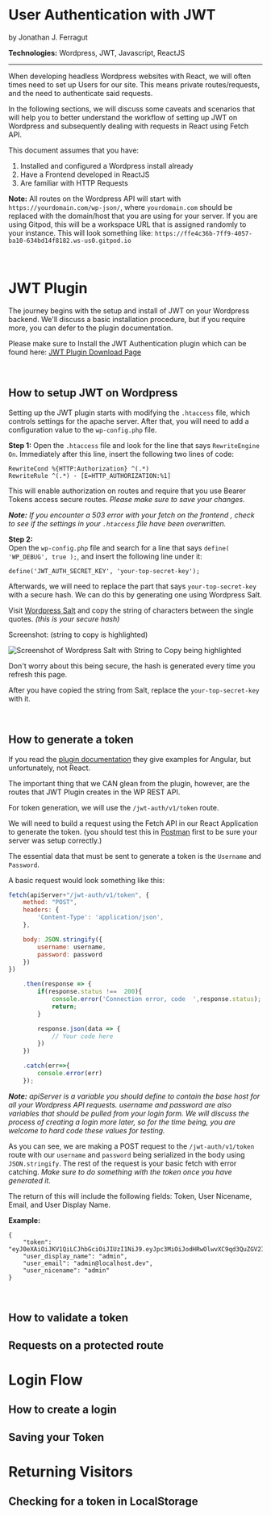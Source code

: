 # User Authentication with JWT
by Jonathan J. Ferragut

**Technologies:** Wordpress, JWT, Javascript, ReactJS
_____

When developing headless Wordpress websites with React, we will often times need to set up Users for our site. This means private routes/requests, and the need to authenticate said requests.

In the following sections, we will discuss some caveats and scenarios that will help you to better understand the workflow of setting up JWT on Wordpress and subsequently dealing with requests in React using Fetch API.

This document assumes that you have:
 1. Installed and configured a Wordpress install already
 2. Have a Frontend developed in ReactJS
 3. Are familiar with HTTP Requests

**Note:** All routes on the Wordpress API will start with `https://yourdomain.com/wp-json/`, where `yourdomain.com` should be replaced with the domain/host that you are using for your server. If you are using Gitpod, this will be a workspace URL that is assigned randomly to your instance. This will look something like:  `https://ffe4c36b-7ff9-4057-ba10-634bd14f8182.ws-us0.gitpod.io`

<br>

# JWT Plugin

The journey begins with the setup and install of JWT on your Wordpress backend. We'll discuss a basic installation procedure, but if you require more, you can defer to the plugin documentation.

Please make sure to Install the JWT Authentication plugin which can be found here: [JWT Plugin Download Page](https://wordpress.org/plugins/jwt-authentication-for-wp-rest-api/)

<br>

## How to setup JWT on Wordpress

Setting up the JWT plugin starts with modifying the `.htaccess` file, which controls settings for the apache server. After that, you will need to add a configuration value to the `wp-config.php` file.

**Step 1:** 
Open the `.htaccess` file and look for the line that says `RewriteEngine On`.  Immediately after this line, insert the following two lines of code:

```
RewriteCond %{HTTP:Authorization} ^(.*)
RewriteRule ^(.*) - [E=HTTP_AUTHORIZATION:%1]
```

This will enable authorization on routes and require that you use Bearer Tokens access secure routes. *Please make sure to save your changes.*

***Note:*** *If you encounter a 503 error with your fetch on the frontend , check to see if the settings in your `.htaccess` file have been overwritten.*

**Step 2:**  
Open the `wp-config.php` file and search for a line that says `define( 'WP_DEBUG', true );`, and insert the following line under it:
```
define('JWT_AUTH_SECRET_KEY', 'your-top-secret-key');
```
Afterwards, we will need to replace the part that says `your-top-secret-key` with a secure hash. We can do this by generating one using Wordpress Salt.

Visit [Wordpress Salt](https://api.wordpress.org/secret-key/1.1/salt/) and copy the string of characters between the single quotes. *(this is your secure hash)*

Screenshot: (string to copy is highlighted)

![Screenshot of Wordpress Salt with String to Copy being highlighted](https://lh3.googleusercontent.com/GjakZSjMbdEdqHykFAAQBlbTVBI1DDASppkFCcnF0f5MHwxO_g6-Lf5EXIaMgztls7Pntp6Izrs) 

Don't worry about this being secure, the hash is generated every time you refresh this page.

After you have copied the string from Salt, replace the `your-top-secret-key` with it.

<br>

## How to generate a token
If you read the [plugin documentation](https://wordpress.org/plugins/jwt-authentication-for-wp-rest-api/) they give examples for Angular, but unfortunately, not React.

The important thing that we CAN glean from the plugin, however, are the routes that JWT Plugin creates in the WP REST API.

For token generation, we will use the `/jwt-auth/v1/token` route.

We will need to build a request using the Fetch API in our React Application to generate the token. (you should test this in [Postman](https://www.getpostman.com/downloads/) first to be sure your server was setup correctly.)

The essential data that must be sent to generate a token is the `Username` and `Password`.

A basic request would look something like this:

```javascript
fetch(apiServer+"/jwt-auth/v1/token", { 
	method: "POST",
	headers: {
		'Content-Type': 'application/json', 
	},

	body: JSON.stringify({
		username: username,
		password: password
	})
})

	.then(response => {
		if(response.status !==  200){
			console.error('Connection error, code  ',response.status);
			return;
		}

		response.json(data => {
			// Your code here
		})
	})

	.catch(err=>{
		console.error(err)
	});
```

***Note:*** *apiServer is a variable you should define to contain the base host for all your Wordpress API requests. username and password are also variables that should be pulled from your login form. We will discuss the process of creating a login more later, so for the time being, you are welcome to hard code these values for testing.*

As you can see, we are making a POST request to the `/jwt-auth/v1/token` route with our `username` and `password` being serialized in the body using `JSON.stringify`. The rest of the request is your basic fetch with error catching. *Make sure to do something with the token once you have generated it.*

The return of this will include the following fields: Token, User Nicename,  Email, and User Display Name.

**Example:**

```
{
    "token": "eyJ0eXAiOiJKV1QiLCJhbGciOiJIUzI1NiJ9.eyJpc3MiOiJodHRwOlwvXC9qd3QuZGV2IiwiaWF0IjoxNDM4NTcxMDUwLCJuYmYiOjE0Mzg1NzEwNTAsImV4cCI6MTQzOTE3NTg1MCwiZGF0YSI6eyJ1c2VyIjp7ImlkIjoiMSJ9fX0.YNe6AyWW4B7ZwfFE5wJ0O6qQ8QFcYizimDmBy6hCH_8",
    "user_display_name": "admin",
    "user_email": "admin@localhost.dev",
    "user_nicename": "admin"
}
```

<br>

## How to validate a token


## Requests on a protected route



# Login Flow


## How to create a login


## Saving your Token



# Returning Visitors


## Checking for a token in LocalStorage

